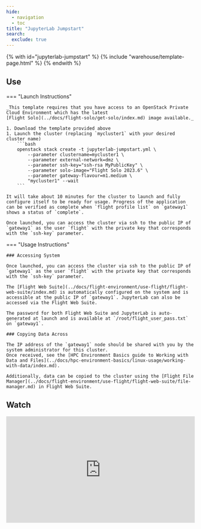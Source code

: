 ```yaml
---
hide:
  - navigation
  - toc 
title: "JupyterLab Jumpstart"
search:
  exclude: true
---
```


{% with id="jupyterlab-jumpstart" %}
  {% include "warehouse/template-page.html" %}
{% endwith %}

## Use

=== "Launch Instructions"

    _This template requires that you have access to an OpenStack Private Cloud Environment which has the latest
    [Flight Solo](../docs/flight-solo/get-solo/index.md) image available._

    1. Download the template provided above
    1. Launch the cluster (replacing `mycluster1` with your desired cluster name)
        ```bash
        openstack stack create -t jupyterlab-jumpstart.yml \
            --parameter clustername=mycluster1 \
            --parameter external-network=dmz \
            --parameter ssh-key="ssh-rsa MyPublicKey" \
            --parameter solo-image="Flight Solo 2023.6" \
            --parameter gateway-flavour=m1.medium \
            "mycluster1" --wait
        ```

    It will take about 10 minutes for the cluster to launch and fully configure itself to be ready for usage. Progress of the application can be verified as complete when `flight profile list` on `gateway1` shows a status of `complete`.

    Once launched, you can access the cluster via ssh to the public IP of `gateway1` as the user `flight` with the private key that corresponds with the `ssh-key` parameter.

=== "Usage Instructions"

    ### Accessing System

    Once launched, you can access the cluster via ssh to the public IP of `gateway1` as the user `flight` with the private key that corresponds with the `ssh-key` parameter.

    The [Flight Web Suite](../docs/flight-environment/use-flight/flight-web-suite/index.md) is automatically configured on the system and is accessible at the public IP of `gateway1`. JupyterLab can also be accessed via the Flight Web Suite.

    The password for both Flight Web Suite and JupyterLab is auto-generated at launch and is available at `/root/flight_user_pass.txt` on `gateway1`.

    ### Copying Data Across

    The IP address of the `gateway1` node should be shared with you by the system administrator for this cluster.
    Once received, see the [HPC Environment Basics guide to Working with Data and Files](../docs/hpc-environment-basics/linux-usage/working-with-data/index.md).

    Additionally, data can be copied to the cluster using the [Flight File Manager](../docs/flight-environment/use-flight/flight-web-suite/file-manager.md) in Flight Web Suite.

## Watch

<iframe width="100%" src="https://www.youtube.com/embed/ltvcBHIBArI?si=6I5pMkNvKid4xAoi" title="YouTube video player" frameborder="0" allow="accelerometer; autoplay; clipboard-write; encrypted-media; gyroscope; picture-in-picture; web-share" allowfullscreen style="aspect-ratio: 16/9;"></iframe>
